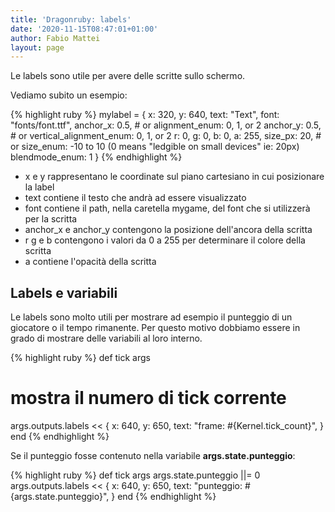 ```yaml
---
title: 'Dragonruby: labels'
date: '2020-11-15T08:47:01+01:00'
author: Fabio Mattei
layout: page
---
```


Le labels sono utile per avere delle scritte sullo schermo. 

Vediamo subito un esempio:

{% highlight ruby %}
mylabel = {
    x: 320,
    y: 640,
    text: "Text",
    font: "fonts/font.ttf",
    anchor_x: 0.5, # or alignment_enum: 0, 1, or 2
    anchor_y: 0.5, # or vertical_alignment_enum: 0, 1, or 2
    r: 0,
    g: 0,
    b: 0,
    a: 255,
    size_px: 20,   # or size_enum: -10 to 10 (0 means "ledgible on small devices" ie: 20px)
    blendmode_enum: 1 
}
{% endhighlight %}

* x e y rappresentano le coordinate sul piano cartesiano in cui posizionare la label
* text contiene il testo che andrà ad essere visualizzato
* font contiene il path, nella caretella mygame, del font che si utilizzerà per la scritta
* anchor_x e anchor_y contengono la posizione dell'ancora della scritta
* r g e b contengono i valori da 0 a 255 per determinare il colore della scritta
* a contiene l'opacità della scritta

## Labels e variabili

Le labels sono molto utili per mostrare ad esempio il punteggio di un giocatore 
o il tempo rimanente.
Per questo motivo dobbiamo essere in grado di mostrare delle variabili al loro interno.

{% highlight ruby %}
def tick args
  # mostra il numero di tick corrente
  args.outputs.labels << {
	  x: 640, 
	  y: 650, 
	  text: "frame: #{Kernel.tick_count}",
  }
end
{% endhighlight %}

Se il punteggio fosse contenuto nella variabile **args.state.punteggio**:

{% highlight ruby %}
def tick args
  args.state.punteggio ||= 0
  args.outputs.labels << {
	  x: 640, 
	  y: 650, 
	  text: "punteggio: #{args.state.punteggio}",
  }
end
{% endhighlight %}
